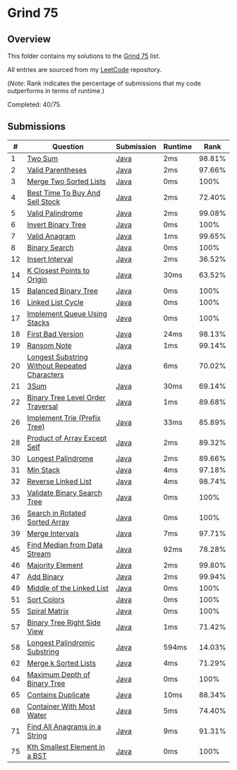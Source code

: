 # Grind 75

## Overview
This folder contains my solutions to the [Grind 75](https://www.techinterviewhandbook.org/grind75/) list.

All entries are sourced from my [LeetCode](https://github.com/shumarb/leetcode) repository.

(*Note*: Rank indicates the percentage of submissions that my code outperforms in terms of runtime.)

Completed: 40/75.

## Submissions
| #  | Question                                                                                                                                   | Submission                                                                                                       | Runtime | Rank   |
|----|--------------------------------------------------------------------------------------------------------------------------------------------|------------------------------------------------------------------------------------------------------------------|---------|--------|
| 1  | [Two Sum](https://leetcode.com/problems/two-sum/description/)                                                                              | [Java](https://github.com/shumarb/leetcode/blob/main/submissions/TwoSum.java)                                    | 2ms     | 98.81% |
| 2  | [Valid Parentheses](https://leetcode.com/problems/valid-parentheses/description/)                                                          | [Java](https://github.com/shumarb/leetcode/blob/main/submissions/ValidParentheses.java)                          | 2ms     | 97.66% |
| 3  | [Merge Two Sorted Lists](https://leetcode.com/problems/merge-two-sorted-lists/description/)                                                | [Java](https://github.com/shumarb/leetcode/blob/main/submissions/MergeTwoSortedLists.java)                       | 0ms     | 100%   |
| 4  | [Best Time To Buy And Sell Stock](https://leetcode.com/problems/best-time-to-buy-and-sell-stock/description/)                              | [Java](https://github.com/shumarb/leetcode/blob/main/submissions/BestTimeToBuyAndSellStock.java)                 | 2ms     | 72.40% |
| 5  | [Valid Palindrome](https://leetcode.com/problems/valid-palindrome/description/)                                                            | [Java](https://github.com/shumarb/leetcode/blob/main/submissions/ValidPalindrome.java)                           | 2ms     | 99.08% |
| 6  | [Invert Binary Tree](https://leetcode.com/problems/invert-binary-tree/description/)                                                        | [Java](https://github.com/shumarb/leetcode/blob/main/submissions/InvertBinaryTree.java)                          | 0ms     | 100%   |
| 7  | [Valid Anagram](https://leetcode.com/problems/valid-anagram/description/)                                                                  | [Java](https://github.com/shumarb/leetcode/blob/main/submissions/ValidAnagram.java)                              | 1ms     | 99.65% |
| 8  | [Binary Search](https://leetcode.com/problems/binary-search/description/)                                                                  | [Java](https://github.com/shumarb/leetcode/blob/main/submissions/BinarySearch.java)                              | 0ms     | 100%   |
| 12 | [Insert Interval](https://leetcode.com/problems/insert-interval/)                                                                          | [Java](https://github.com/shumarb/leetcode/blob/main/submissions/InsertInterval.java)                            | 2ms     | 36.52% |
| 14 | [K Closest Points to Origin](https://leetcode.com/problems/k-closest-points-to-origin/description/)                                        | [Java](https://github.com/shumarb/leetcode/blob/main/submissions/KClosestPointsToOrigin.java)                    | 30ms    | 63.52% |
| 15 | [Balanced Binary Tree](https://leetcode.com/problems/balanced-binary-tree/description/)                                                    | [Java](https://github.com/shumarb/leetcode/blob/main/submissions/BalancedBinaryTree.java)                        | 0ms     | 100%   |
| 16 | [Linked List Cycle](https://leetcode.com/problems/linked-list-cycle/description/)                                                          | [Java](https://github.com/shumarb/leetcode/blob/main/submissions/LinkedListCycle.java)                           | 0ms     | 100%   |
| 17 | [Implement Queue Using Stacks](https://leetcode.com/problems/implement-queue-using-stacks/description/)                                    | [Java](https://github.com/shumarb/leetcode/blob/main/submissions/ImplementQueueUsingStacks.java)                 | 0ms     | 100%   |
| 18 | [First Bad Version](https://leetcode.com/problems/first-bad-version/description/)                                                          | [Java](https://github.com/shumarb/leetcode/blob/main/submissions/FirstBadVersion.java)                           | 24ms    | 98.13% |
| 19 | [Ransom Note](https://leetcode.com/problems/ransom-note/description/)                                                                      | [Java](https://github.com/shumarb/leetcode/blob/main/submissions/RansomNote.java)                                | 1ms     | 99.14% |
| 20 | [Longest Substring Without Repeated Characters](https://leetcode.com/problems/longest-substring-without-repeating-characters/description/) | [Java](https://github.com/shumarb/leetcode/blob/main/submissions/LongestSubstringWithoutRepeatedCharacters.java) | 6ms     | 70.02% |
| 21 | [3Sum](https://leetcode.com/problems/3sum/description/)                                                                                    | [Java](https://github.com/shumarb/leetcode/blob/main/submissions/ThreeSum.java)                                  | 30ms    | 69.14% |
| 22 | [Binary Tree Level Order Traversal](https://leetcode.com/problems/binary-tree-level-order-traversal/description/)                          | [Java](https://github.com/shumarb/leetcode/blob/main/submissions/BinaryTreeLevelOrderTraversal.java)             | 1ms     | 89.68% |
| 26 | [Implement Trie (Prefix Tree)](https://leetcode.com/problems/implement-trie-prefix-tree/description/)                                      | [Java](https://github.com/shumarb/leetcode/blob/main/submissions/Trie.java)                                      | 33ms    | 85.89% | 
| 28 | [Product of Array Except Self](https://leetcode.com/problems/product-of-array-except-self/description/)                                    | [Java](https://github.com/shumarb/leetcode/blob/main/submissions/ProductOfArrayExceptSelf.java)                  | 2ms     | 89.32% |
| 30 | [Longest Palindrome](https://leetcode.com/problems/longest-palindrome/description/)                                                        | [Java](https://github.com/shumarb/leetcode/blob/main/submissions/LongestPalindrome.java)                         | 2ms     | 89.66% |
| 31 | [Min Stack](https://leetcode.com/problems/min-stack/description/)                                                                          | [Java](https://github.com/shumarb/leetcode/blob/main/submissions/MinStack.java)                                  | 4ms     | 97.18% |
| 32 | [Reverse Linked List](https://leetcode.com/problems/reverse-linked-list/description/)                                                      | [Java](https://github.com/shumarb/leetcode/blob/main/submissions/ReverseLinkedList.java)                         | 4ms     | 98.74% |
| 33 | [Validate Binary Search Tree](https://leetcode.com/problems/validate-binary-search-tree/description/)                                      | [Java](https://github.com/shumarb/leetcode/blob/main/submissions/ValidateBinarySearchTree.java)                  | 0ms     | 100%   | 
| 36 | [Search in Rotated Sorted Array](https://leetcode.com/problems/search-in-rotated-sorted-array/description/)                                | [Java](https://github.com/shumarb/leetcode/blob/main/submissions/SearchInRotatedSortedArray.java)                | 0ms     | 100%   |
| 39 | [Merge Intervals](https://leetcode.com/problems/merge-intervals/description/)                                                              | [Java](https://github.com/shumarb/leetcode/blob/main/submissions/MergeIntervals.java)                            | 7ms     | 97.71% |
| 45 | [Find Median from Data Stream](https://leetcode.com/problems/find-median-from-data-stream/description/)                                    | [Java](https://github.com/shumarb/leetcode/blob/main/submissions/MedianFinder.java)                              | 92ms    | 78.28% |
| 46 | [Majority Element](https://leetcode.com/problems/majority-element/description/)                                                            | [Java](https://github.com/shumarb/leetcode/blob/main/submissions/MajorityElement.java)                           | 2ms     | 99.80% |
| 47 | [Add Binary](https://leetcode.com/problems/add-binary/description/)                                                                        | [Java](https://github.com/shumarb/leetcode/blob/main/submissions/AddBinary.java)                                 | 2ms     | 99.94% |
| 49 | [Middle of the Linked List](https://leetcode.com/problems/middle-of-the-linked-list/description/)                                          | [Java](https://github.com/shumarb/leetcode/blob/main/submissions/MiddleOfTheLinkedList.java)                     | 0ms     | 100%   |
| 51 | [Sort Colors](https://leetcode.com/problems/sort-colors/description/)                                                                      | [Java](https://github.com/shumarb/leetcode/blob/main/submissions/SortColors.java)                                | 0ms     | 100%   |
| 55 | [Spiral Matrix](https://leetcode.com/problems/spiral-matrix/description/)                                                                  | [Java](https://github.com/shumarb/leetcode/blob/main/submissions/SpiralMatrix.java)                              | 0ms     | 100%   |
| 57 | [Binary Tree Right Side View](https://leetcode.com/problems/binary-tree-right-side-view/description/)                                      | [Java](https://github.com/shumarb/leetcode/blob/main/submissions/BinaryTreeRightSideView.java)                   | 1ms     | 71.42% |
| 58 | [Longest Palindromic Substring](https://leetcode.com/problems/longest-palindromic-substring/description/)                                  | [Java](https://github.com/shumarb/leetcode/blob/main/submissions/LongestPalindromicSubstring.java)               | 594ms   | 14.03% |
| 62 | [Merge k Sorted Lists](https://leetcode.com/problems/merge-k-sorted-lists/description/)                                                    | [Java](https://github.com/shumarb/leetcode/blob/main/submissions/MergeKSortedLists.java)                         | 4ms     | 71.29% |
| 64 | [Maximum Depth of Binary Tree](https://leetcode.com/problems/maximum-depth-of-binary-tree/description/)                                    | [Java](https://github.com/shumarb/leetcode/blob/main/submissions/MaximumDepthOfBinaryTree.java)                  | 0ms     | 100%   |
| 65 | [Contains Duplicate](https://leetcode.com/problems/contains-duplicate/description)                                                         | [Java](https://github.com/shumarb/leetcode/blob/main/submissions/ContainsDuplicate.java)                         | 10ms    | 88.34% |
| 68 | [Container With Most Water](https://leetcode.com/problems/container-with-most-water/description/)                                          | [Java](https://github.com/shumarb/leetcode/blob/main/submissions/ContainerWithMostWater.java)                    | 5ms     | 74.40% |
| 71 | [Find All Anagrams in a String](https://leetcode.com/problems/find-all-anagrams-in-a-string/description/)                                  | [Java](https://github.com/shumarb/leetcode/blob/main/submissions/FindAllAnagramsInAString.java)                  | 9ms     | 91.31% |
| 75 | [Kth Smallest Element in a BST](https://leetcode.com/problems/kth-smallest-element-in-a-bst/description/)                                  | [Java](https://github.com/shumarb/leetcode/blob/main/submissions/KthSmallestElementInABST.java)                  | 0ms     | 100%   |
